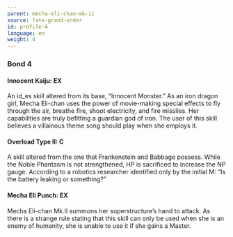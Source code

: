 ```yaml
---
parent: mecha-eli-chan-mk-ii
source: fate-grand-order
id: profile-4
language: en
weight: 4
---
```


### Bond 4

#### Innocent Kaiju: EX

An id_es skill altered from its base, “Innocent Monster.”
As an iron dragon girl, Mecha Eli-chan uses the power of movie-making special effects to fly through the air, breathe fire, shoot electricity, and fire missiles.
Her capabilities are truly befitting a guardian god of iron. The user of this skill believes a villainous theme song should play when she employs it.

#### Overload Type II: C

A skill altered from the one that Frankenstein and Babbage possess.
While the Noble Phantasm is not strengthened, HP is sacrificed to increase the NP gauge. According to a robotics researcher identified only by the initial M:
“Is the battery leaking or something?”

#### Mecha Eli Punch: EX

Mecha Eli-chan Mk.II summons her superstructure’s hand to attack.
As there is a strange rule stating that this skill can only be used when she is an enemy of humanity, she is unable to use it if she gains a Master.
